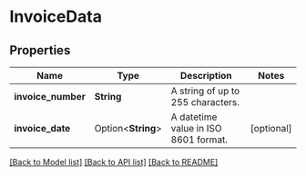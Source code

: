 # InvoiceData

## Properties

Name | Type | Description | Notes
------------ | ------------- | ------------- | -------------
**invoice_number** | **String** | A string of up to 255 characters. | 
**invoice_date** | Option<**String**> | A datetime value in ISO 8601 format. | [optional]

[[Back to Model list]](../README.md#documentation-for-models) [[Back to API list]](../README.md#documentation-for-api-endpoints) [[Back to README]](../README.md)


